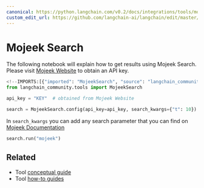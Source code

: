 ```yaml
---
canonical: https://python.langchain.com/v0.2/docs/integrations/tools/mojeek_search/
custom_edit_url: https://github.com/langchain-ai/langchain/edit/master/docs/docs/integrations/tools/mojeek_search.ipynb
---
```


# Mojeek Search

The following notebook will explain how to get results using Mojeek Search. Please visit [Mojeek Website](https://www.mojeek.com/services/search/web-search-api/) to obtain an API key.


```python
<!--IMPORTS:[{"imported": "MojeekSearch", "source": "langchain_community.tools", "docs": "https://api.python.langchain.com/en/latest/tools/langchain_community.tools.mojeek_search.tool.MojeekSearch.html", "title": "Mojeek Search"}]-->
from langchain_community.tools import MojeekSearch
```


```python
api_key = "KEY"  # obtained from Mojeek Website
```


```python
search = MojeekSearch.config(api_key=api_key, search_kwargs={"t": 10})
```

In `search_kwargs` you can add any search parameter that you can find on [Mojeek Documentation](https://www.mojeek.com/support/api/search/request_parameters.html)


```python
search.run("mojeek")
```


## Related

- Tool [conceptual guide](/docs/concepts/#tools)
- Tool [how-to guides](/docs/how_to/#tools)